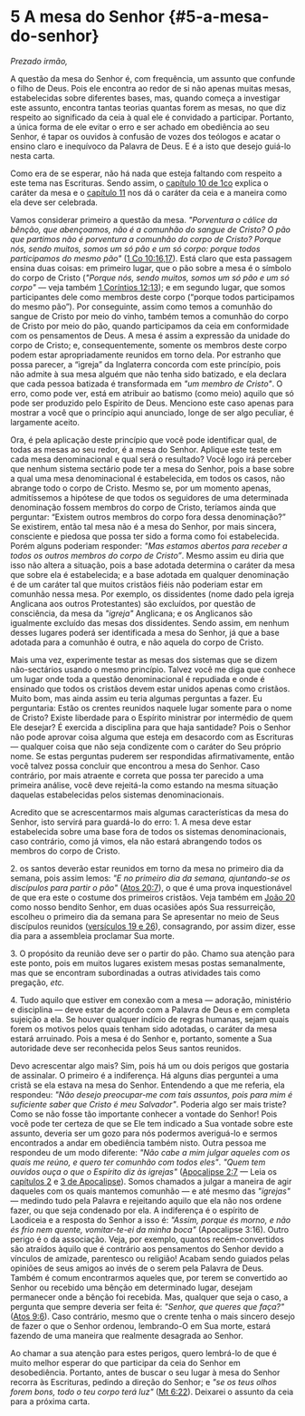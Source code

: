 # 5 A mesa do Senhor {#5-a-mesa-do-senhor}

_Prezado irmão,_

A questão da mesa do Senhor é, com frequência, um assunto que confunde o filho de Deus. Pois ele encontra ao redor de si não apenas muitas mesas, estabelecidas sobre diferentes bases, mas, quando começa a investigar este assunto, encontra tantas teorias quantas forem as mesas, no que diz respeito ao significado da ceia à qual ele é convidado a participar. Portanto, a única forma de ele evitar o erro e ser achado em obediência ao seu Senhor, é tapar os ouvidos à confusão de vozes dos teólogos e acatar o ensino claro e inequívoco da Palavra de Deus. E é a isto que desejo guiá-lo nesta carta.

Como era de se esperar, não há nada que esteja faltando com respeito a este tema nas Escrituras. Sendo assim, o [capítulo 10 de 1co](http://bibliaonline.com.br/acf/1co/10) explica o caráter da mesa e o [capítulo 11](http://bibliaonline.com.br/acf/1co/11) nos dá o caráter da ceia e a maneira como ela deve ser celebrada.

Vamos considerar primeiro a questão da mesa. _&quot;Porventura o cálice da bênção, que abençoamos, não é a comunhão do sangue de Cristo? O pão que partimos não é porventura a comunhão do corpo de Cristo? Porque nós, sendo muitos, somos um só pão e um só corpo: porque todos participamos do mesmo pão&quot;_ ([1 Co 10:16,17](http://bibliaonline.com.br/acf/1co/10/16,17)). Está claro que esta passagem ensina duas coisas: em primeiro lugar, que o pão sobre a mesa é o símbolo do corpo de Cristo (_&quot;Porque nós, sendo muitos, somos um só pão e um só corpo&quot;_ — veja também [1 Coríntios 12:13](http://bibliaonline.com.br/acf/1co/12/13)); e em segundo lugar, que somos participantes dele como membros deste corpo (“porque todos participamos do mesmo pão”). Por conseguinte, assim como temos a comunhão do sangue de Cristo por meio do vinho, também temos a comunhão do corpo de Cristo por meio do pão, quando participamos da ceia em conformidade com os pensamentos de Deus. A mesa é assim a expressão da unidade do corpo de Cristo; e, consequentemente, somente os membros deste corpo podem estar apropriadamente reunidos em torno dela. Por estranho que possa parecer, a “igreja” da Inglaterra concorda com este princípio, pois não admite à sua mesa alguém que não tenha sido batizado, e ela declara que cada pessoa batizada é transformada em _&quot;um membro de Cristo&quot;_. O erro, como pode ver, está em atribuir ao batismo (como meio) aquilo que só pode ser produzido pelo Espírito de Deus. Menciono este caso apenas para mostrar a você que o princípio aqui anunciado, longe de ser algo peculiar, é largamente aceito.

Ora, é pela aplicação deste princípio que você pode identificar qual, de todas as mesas ao seu redor, é a mesa do Senhor. Aplique este teste em cada mesa denominacional e qual será o resultado? Você logo irá perceber que nenhum sistema sectário pode ter a mesa do Senhor, pois a base sobre a qual uma mesa denominacional é estabelecida, em todos os casos, não abrange todo o corpo de Cristo. Mesmo se, por um momento apenas, admitíssemos a hipótese de que todos os seguidores de uma determinada denominação fossem membros do corpo de Cristo, teríamos ainda que perguntar: “Existem outros membros do corpo fora dessa denominação?” Se existirem, então tal mesa não é a mesa do Senhor, por mais sincera, consciente e piedosa que possa ter sido a forma como foi estabelecida. Porém alguns poderiam responder: _&quot;Mas estamos abertos para receber a todos os outros membros do corpo de Cristo”_. Mesmo assim eu diria que isso não altera a situação, pois a base adotada determina o caráter da mesa que sobre ela é estabelecida; e a base adotada em qualquer denominação é de um caráter tal que muitos cristãos fiéis não poderiam estar em comunhão nessa mesa. Por exemplo, os dissidentes (nome dado pela igreja Anglicana aos outros Protestantes) são excluídos, por questão de consciência, da mesa da _&quot;igreja&quot;_ Anglicana; e os Anglicanos são igualmente excluído das mesas dos dissidentes. Sendo assim, em nenhum desses lugares poderá ser identificada a mesa do Senhor, já que a base adotada para a comunhão é outra, e não aquela do corpo de Cristo.

Mais uma vez, experimente testar as mesas dos sistemas que se dizem não-sectários usando o mesmo princípio. Talvez você me diga que conhece um lugar onde toda a questão denominacional é repudiada e onde é ensinado que todos os cristãos devem estar unidos apenas como cristãos. Muito bom, mas ainda assim eu teria algumas perguntas a fazer. Eu perguntaria: Estão os crentes reunidos naquele lugar somente para o nome de Cristo? Existe liberdade para o Espírito ministrar por intermédio de quem Ele desejar? É exercida a disciplina para que haja santidade? Pois o Senhor não pode aprovar coisa alguma que esteja em desacordo com as Escrituras — qualquer coisa que não seja condizente com o caráter do Seu próprio nome. Se estas perguntas puderem ser respondidas afirmativamente, então você talvez possa concluir que encontrou a mesa do Senhor. Caso contrário, por mais atraente e correta que possa ter parecido a uma primeira análise, você deve rejeitá-la como estando na mesma situação daquelas estabelecidas pelos sistemas denominacionais.

Acredito que se acrescentarmos mais algumas características da mesa do Senhor, isto servirá para guardá-lo do erro: 1\. A mesa deve estar estabelecida sobre uma base fora de todos os sistemas denominacionais, caso contrário, como já vimos, ela não estará abrangendo todos os membros do corpo de Cristo.

​2\. os santos deverão estar reunidos em torno da mesa no primeiro dia da semana, pois assim lemos: _&quot;E no primeiro dia da semana, ajuntando-se os discípulos para partir o pão&quot;_ ([Atos 20:7](http://bibliaonline.com.br/acf/atos/20/7)), o que é uma prova inquestionável de que era este o costume dos primeiros cristãos. Veja também em [João 20](http://bibliaonline.com.br/acf/jo/20) como nosso bendito Senhor, em duas ocasiões após Sua ressurreição, escolheu o primeiro dia da semana para Se apresentar no meio de Seus discípulos reunidos ([versículos 19 e 26](http://bibliaonline.com.br/acf/jo/20/19,26)), consagrando, por assim dizer, esse dia para a assembleia proclamar Sua morte.

​3\. O propósito da reunião deve ser o partir do pão. Chamo sua atenção para este ponto, pois em muitos lugares existem mesas postas semanalmente, mas que se encontram subordinadas a outras atividades tais como pregação, _etc._

​4\. Tudo aquilo que estiver em conexão com a mesa — adoração, ministério e disciplina — deve estar de acordo com a Palavra de Deus e em completa sujeição a ela. Se houver qualquer indício de regras humanas, sejam quais forem os motivos pelos quais tenham sido adotadas, o caráter da mesa estará arruinado. Pois a mesa é do Senhor e, portanto, somente a Sua autoridade deve ser reconhecida pelos Seus santos reunidos.

Devo acrescentar algo mais? Sim, pois há um ou dois perigos que gostaria de assinalar. O primeiro é a indiferença. Há alguns dias perguntei a uma cristã se ela estava na mesa do Senhor. Entendendo a que me referia, ela respondeu: _&quot;Não desejo preocupar-me com tais assuntos, pois para mim é suficiente saber que Cristo é meu Salvador&quot;_. Poderia algo ser mais triste? Como se não fosse tão importante conhecer a vontade do Senhor! Pois você pode ter certeza de que se Ele tem indicado a Sua vontade sobre este assunto, deveria ser um gozo para nós podermos averiguá-lo e sermos encontrados a andar em obediência também nisto. Outra pessoa me respondeu de um modo diferente: _&quot;Não cabe a mim julgar aqueles com os quais me reúno, e quero ter comunhão com todos eles&quot;_. _&quot;Quem tem ouvidos ouça o que o Espírito diz às igrejas&quot;_ ([Apocalipse 2:7](http://bibliaonline.com.br/acf/ap/2/7) — Leia os [capítulos 2](http://bibliaonline.com.br/acf/ap/2) e [3 de Apocalipse](http://bibliaonline.com.br/acf/ap/3)). Somos chamados a julgar a maneira de agir daqueles com os quais mantemos comunhão — e até mesmo das _&quot;igrejas&quot;_ — medindo tudo pela Palavra e rejeitando aquilo que ela não nos ordene fazer, ou que seja condenado por ela. A indiferença é o espírito de Laodiceia e a resposta do Senhor a isso é: _&quot;Assim, porque és morno, e não és frio nem quente, vomitar-te-ei da minha boca&quot;_ (Apocalipse 3:16). Outro perigo é o da associação. Veja, por exemplo, quantos recém-convertidos são atraídos àquilo que é contrário aos pensamentos do Senhor devido a vínculos de amizade, parentesco ou religião! Acabam sendo guiados pelas opiniões de seus amigos ao invés de o serem pela Palavra de Deus. Também é comum encontrarmos aqueles que, por terem se convertido ao Senhor ou recebido uma bênção em determinado lugar, desejam permanecer onde a bênção foi recebida. Mas, qualquer que seja o caso, a pergunta que sempre deveria ser feita é: _&quot;Senhor, que queres que faça?&quot;_ ([Atos 9:6](http://bibliaonline.com.br/acf/atos/9/6)). Caso contrário, mesmo que o crente tenha o mais sincero desejo de fazer o que o Senhor ordenou, lembrando-O em Sua morte, estará fazendo de uma maneira que realmente desagrada ao Senhor.

Ao chamar a sua atenção para estes perigos, quero lembrá-lo de que é muito melhor esperar do que participar da ceia do Senhor em desobediência. Portanto, antes de buscar o seu lugar à mesa do Senhor recorra às Escrituras, pedindo a direção do Senhor; e _&quot;se os teus olhos forem bons, todo o teu corpo terá luz&quot;_ ([Mt 6:22](http://bibliaonline.com.br/acf/mt/6/22)). Deixarei o assunto da ceia para a próxima carta.